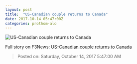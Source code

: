 ```yaml
---
layout: post
title:  "US-Canadian couple returns to Canada"
date: 2017-10-14 05:47:00Z
categories: prothom-alo
---
```


![US-Canadian couple returns to Canada](http://en.prothom-alo.com/contents/cache/images/1200x630x1/uploads/media/2017/10/14/921187b78d1a0f29008f5f62e3ea2b3f-Joshuat.jpg?jadewits_media_id=152073)




Full story on F3News: [US-Canadian couple returns to Canada](http://www.f3nws.com/n/VN4BVF)

> Posted on: Saturday, October 14, 2017 5:47:00 AM
